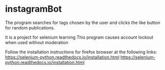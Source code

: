 # instagramBot
The program searches for tags chosen by the user and clicks the like button for random publications.

It is a project for selenium learning
This program causes account lockout when used without moderation

Follow the installation instructions for firefox browser at the following links:
https://selenium-python.readthedocs.io/installation.html
https://selenium-python.readthedocs.io/installation.html
